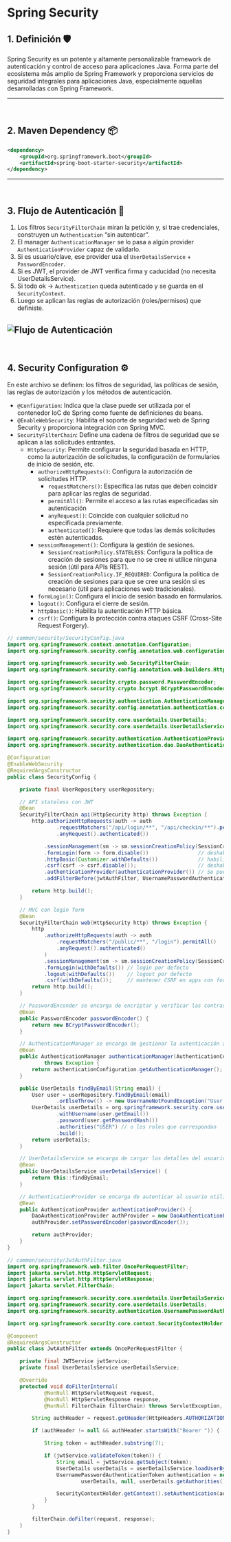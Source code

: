 # Spring Security

## 1. Definición 🛡️
Spring Security es un potente y altamente personalizable framework de autenticación y control de acceso para aplicaciones Java. Forma parte del ecosistema más amplio de Spring Framework y proporciona servicios de seguridad integrales para aplicaciones Java, especialmente aquellas desarrolladas con Spring Framework.

---
<br>

## 2. Maven Dependency 📦
```xml
<dependency>
    <groupId>org.springframework.boot</groupId>
    <artifactId>spring-boot-starter-security</artifactId>
</dependency>
```
---
<br>

## 3. Flujo de Autenticación 🔐
1. Los filtros `SecurityFilterChain` miran la petición y, si trae credenciales, construyen un `Authentication` “sin autenticar”.
2. El manager `AuthenticationManager` se lo pasa a algún provider `AuthenticationProvider` capaz de validarlo.
3. Si es usuario/clave, ese provider usa el `UserDetailsService` + `PasswordEncoder`.
4. Si es JWT, el provider de JWT verifica firma y caducidad (no necesita UserDetailsService).
5. Si todo ok → `Authentication` queda autenticado y se guarda en el `SecurityContext`.
6. Luego se aplican las reglas de autorización (roles/permisos) que definiste.

![Flujo de Autenticación](../img/autentication_flow.jpg)
---
<br>

## 4. Security Configuration ⚙️
En este archivo se definen: los filtros de seguridad, las políticas de sesión, las reglas de autorización y los métodos de autenticación.
- `@Configuration`: Indica que la clase puede ser utilizada por el contenedor IoC de Spring como fuente de definiciones de beans.
- `@EnableWebSecurity`: Habilita el soporte de seguridad web de Spring Security y proporciona integración con Spring MVC.
- `SecurityFilterChain`: Define una cadena de filtros de seguridad que se aplican a las solicitudes entrantes.
  - `HttpSecurity`: Permite configurar la seguridad basada en HTTP, como la autorización de solicitudes, la configuración de formularios de inicio de sesión, etc.
    - `authorizeHttpRequests()`: Configura la autorización de solicitudes HTTP.
      - `requestMatchers()`: Especifica las rutas que deben coincidir para aplicar las reglas de seguridad.
      - `permitAll()`: Permite el acceso a las rutas especificadas sin autenticación
      - `anyRequest()`: Coincide con cualquier solicitud no especificada previamente.
      - `authenticated()`: Requiere que todas las demás solicitudes estén autenticadas.
    - `sessionManagement()`: Configura la gestión de sesiones.
      - `SessionCreationPolicy.STATELESS`: Configura la política de creación de sesiones para que no se cree ni utilice ninguna sesión (útil para APIs REST).
      - `SessionCreationPolicy.IF_REQUIRED`: Configura la política de creación de sesiones para que se cree una sesión si es necesario (útil para aplicaciones web tradicionales).
    - `formLogin()`: Configura el inicio de sesión basado en formularios.
    - `logout()`: Configura el cierre de sesión.
    - `httpBasic()`: Habilita la autenticación HTTP básica.
    - `csrf()`: Configura la protección contra ataques CSRF (Cross-Site Request Forgery).


```java
// common/security/SecurityConfig.java
import org.springframework.context.annotation.Configuration;
import org.springframework.security.config.annotation.web.configuration.EnableWebSecurity;

import org.springframework.security.web.SecurityFilterChain;
import org.springframework.security.config.annotation.web.builders.HttpSecurity;

import org.springframework.security.crypto.password.PasswordEncoder;
import org.springframework.security.crypto.bcrypt.BCryptPasswordEncoder;

import org.springframework.security.authentication.AuthenticationManager;
import org.springframework.security.config.annotation.authentication.configuration.AuthenticationConfiguration;

import org.springframework.security.core.userdetails.UserDetails;
import org.springframework.security.core.userdetails.UserDetailsService;

import org.springframework.security.authentication.AuthenticationProvider;
import org.springframework.security.authentication.dao.DaoAuthenticationProvider;

@Configuration
@EnableWebSecurity
@RequiredArgsConstructor
public class SecurityConfig {

    private final UserRepository userRepository;

    // API stateless con JWT
    @Bean
    SecurityFilterChain api(HttpSecurity http) throws Exception {
        http.authorizeHttpRequests(auth -> auth
                .requestMatchers("/api/login/**", "/api/checkin/**").permitAll()
                .anyRequest().authenticated())

            .sessionManagement(sm -> sm.sessionCreationPolicy(SessionCreationPolicy.STATELESS))
            .formLogin(form -> form.disable())                // deshabilitar login form
            .httpBasic(Customizer.withDefaults())             // habilitar autenticación básica (para pruebas con Postman o curl)
            .csrf(csrf -> csrf.disable());                    // deshabilitar CSRF para APIs REST
            .authenticationProvider(authenticationProvider()) // Se puede pasar un provider o pasarlo como bean
            .addFilterBefore(jwtAuthFilter, UsernamePasswordAuthenticationFilter.class); // Filtro JWT antes del filtro de autenticación por defecto

        return http.build();
    }

    // MVC con login form
    @Bean
    SecurityFilterChain web(HttpSecurity http) throws Exception {
        http
            .authorizeHttpRequests(auth -> auth
                .requestMatchers("/public/**", "/login").permitAll()
                .anyRequest().authenticated()
            )
            .sessionManagement(sm -> sm.sessionCreationPolicy(SessionCreationPolicy.IF_REQUIRED))
            .formLogin(withDefaults()) // login por defecto
            .logout(withDefaults())    // logout por defecto
            .csrf(withDefaults());     // mantener CSRF en apps con formularios
        return http.build();
    }

    // PasswordEnconder se encarga de encriptar y verificar las contraseñas
    @Bean
    public PasswordEncoder passwordEncoder() {
        return new BCryptPasswordEncoder();
    }

    // AuthenticationManager se encarga de gestionar la autenticación a través de los AuthenticationProvider
    @Bean
    public AuthenticationManager authenticationManager(AuthenticationConfiguration authenticationConfiguration)
            throws Exception {
        return authenticationConfiguration.getAuthenticationManager();
    }

    public UserDetails findByEmail(String email) {
        User user = userRepository.findByEmail(email)
                .orElseThrow(() -> new UsernameNotFoundException("User not found"));
        UserDetails userDetails = org.springframework.security.core.userdetails.User
                .withUsername(user.getEmail())
                .password(user.getPasswordHash())
                .authorities("USER") // o los roles que correspondan
                .build();
        return userDetails;
    }

    // UserDetailsService se encarga de cargar los detalles del usuario (UserDetails) a partir de su nombre de usuario (email en este caso)
    @Bean
    public UserDetailsService userDetailsService() {
        return this::findByEmail;
    }

    // AuthenticationProvider se encarga de autenticar al usuario utilizando el UserDetailsService y el PasswordEncoder
    @Bean
    public AuthenticationProvider authenticationProvider() {
        DaoAuthenticationProvider authProvider = new DaoAuthenticationProvider(userDetailsService());
        authProvider.setPasswordEncoder(passwordEncoder());

        return authProvider;
    }
}
```
```java
// common/security/JwtAuthFilter.java
import org.springframework.web.filter.OncePerRequestFilter;
import jakarta.servlet.http.HttpServletRequest;
import jakarta.servlet.http.HttpServletResponse;
import jakarta.servlet.FilterChain;

import org.springframework.security.core.userdetails.UserDetailsService;
import org.springframework.security.core.userdetails.UserDetails;
import org.springframework.security.authentication.UsernamePasswordAuthenticationToken;

import org.springframework.security.core.context.SecurityContextHolder;

@Component
@RequiredArgsConstructor
public class JwtAuthFilter extends OncePerRequestFilter {

    private final JWTService jwtService;
    private final UserDetailsService userDetailsService;

    @Override
    protected void doFilterInternal(
            @NonNull HttpServletRequest request,
            @NonNull HttpServletResponse response,
            @NonNull FilterChain filterChain) throws ServletException, IOException {

        String authHeader = request.getHeader(HttpHeaders.AUTHORIZATION);

        if (authHeader != null && authHeader.startsWith("Bearer ")) {

            String token = authHeader.substring(7);

            if (jwtService.validateToken(token)) {
                String email = jwtService.getSubject(token);
                UserDetails userDetails = userDetailsService.loadUserByUsername(email);
                UsernamePasswordAuthenticationToken authentication = new UsernamePasswordAuthenticationToken(
                        userDetails, null, userDetails.getAuthorities());

                SecurityContextHolder.getContext().setAuthentication(authentication);
            }
        }

        filterChain.doFilter(request, response);
    }
}
```